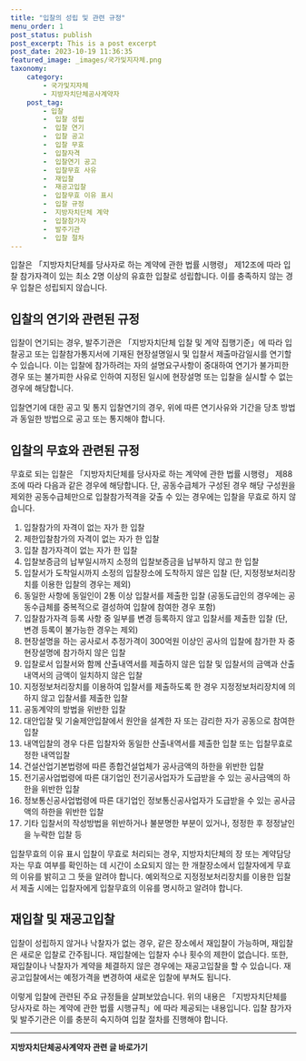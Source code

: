 ```yaml
---
title: "입찰의 성립 및 관련 규정"
menu_order: 1
post_status: publish
post_excerpt: This is a post excerpt
post_date: 2023-10-19 11:36:35
featured_image: _images/국가및지자체.png
taxonomy:
    category:
        - 국가및지자체
        - 지방자치단체공사계약자
    post_tag:
        - 입찰
        -  입찰 성립
        -  입찰 연기
        -  입찰 공고
        -  입찰 무효
        -  입찰자격
        -  입찰연기 공고
        -  입찰무효 사유
        -  재입찰
        -  재공고입찰
        -  입찰무효 이유 표시
        -  입찰 규정
        -  지방자치단체 계약
        -  입찰참가자
        -  발주기관
        -  입찰 절차
---
```



입찰은 「지방자치단체를 당사자로 하는 계약에 관한 법률 시행령」 제12조에 따라 입찰 참가자격이 있는 최소 2명 이상의 유효한 입찰로 성립합니다. 이를 충족하지 않는 경우 입찰은 성립되지 않습니다.

## 입찰의 연기와 관련된 규정

입찰이 연기되는 경우, 발주기관은 「지방자치단체 입찰 및 계약 집행기준」에 따라 입찰공고 또는 입찰참가통지서에 기재된 현장설명일시 및 입찰서 제출마감일시를 연기할 수 있습니다. 이는 입찰에 참가하려는 자의 설명요구사항이 중대하여 연기가 불가피한 경우 또는 불가피한 사유로 인하여 지정된 일시에 현장설명 또는 입찰을 실시할 수 없는 경우에 해당합니다.

입찰연기에 대한 공고 및 통지
입찰연기의 경우, 위에 따른 연기사유와 기간을 당초 방법과 동일한 방법으로 공고 또는 통지해야 합니다.

## 입찰의 무효와 관련된 규정

무효로 되는 입찰은 「지방자치단체를 당사자로 하는 계약에 관한 법률 시행령」 제88조에 따라 다음과 같은 경우에 해당합니다. 단, 공동수급체가 구성된 경우 해당 구성원을 제외한 공동수급체만으로 입찰참가적격을 갖출 수 있는 경우에는 입찰을 무효로 하지 않습니다.

1. 입찰참가의 자격이 없는 자가 한 입찰
2. 제한입찰참가의 자격이 없는 자가 한 입찰
3. 입찰 참가자격이 없는 자가 한 입찰
4. 입찰보증금의 납부일시까지 소정의 입찰보증금을 납부하지 않고 한 입찰
5. 입찰서가 도착일시까지 소정의 입찰장소에 도착하지 않은 입찰 (단, 지정정보처리장치를 이용한 입찰의 경우는 제외)
6. 동일한 사항에 동일인이 2통 이상 입찰서를 제출한 입찰 (공동도급인의 경우에는 공동수급체를 중복적으로 결성하여 입찰에 참여한 경우 포함)
7. 입찰참가자격 등록 사항 중 일부를 변경 등록하지 않고 입찰서를 제출한 입찰 (단, 변경 등록이 불가능한 경우는 제외)
8. 현장설명을 하는 공사로서 추정가격이 300억원 이상인 공사의 입찰에 참가한 자 중 현장설명에 참가하지 않은 입찰
9. 입찰로서 입찰서와 함께 산출내역서를 제출하지 않은 입찰 및 입찰서의 금액과 산출내역서의 금액이 일치하지 않은 입찰
10. 지정정보처리장치를 이용하여 입찰서를 제출하도록 한 경우 지정정보처리장치에 의하지 않고 입찰서를 제출한 입찰
11. 공동계약의 방법을 위반한 입찰
12. 대안입찰 및 기술제안입찰에서 원안을 설계한 자 또는 감리한 자가 공동으로 참여한 입찰
13. 내역입찰의 경우 다른 입찰자와 동일한 산출내역서를 제출한 입찰 또는 입찰무효로 정한 내역입찰
14. 건설산업기본법령에 따른 종합건설업체가 공사금액의 하한을 위반한 입찰
15. 전기공사업법령에 따른 대기업인 전기공사업자가 도급받을 수 있는 공사금액의 하한을 위반한 입찰
16. 정보통신공사업법령에 따른 대기업인 정보통신공사업자가 도급받을 수 있는 공사금액의 하한을 위반한 입찰
17. 기타 입찰서의 작성방법을 위반하거나 불분명한 부분이 있거나, 정정한 후 정정날인을 누락한 입찰 등

입찰무효의 이유 표시
입찰이 무효로 처리되는 경우, 지방자치단체의 장 또는 계약담당자는 무효 여부를 확인하는 데 시간이 소요되지 않는 한 개찰장소에서 입찰자에게 무효의 이유를 밝히고 그 뜻을 알려야 합니다. 예외적으로 지정정보처리장치를 이용한 입찰서 제출 시에는 입찰자에게 입찰무효의 이유를 명시하고 알려야 합니다.

## 재입찰 및 재공고입찰

입찰이 성립하지 않거나 낙찰자가 없는 경우, 같은 장소에서 재입찰이 가능하며, 재입찰은 새로운 입찰로 간주됩니다. 재입찰에는 입찰자 수나 횟수의 제한이 없습니다. 또한, 재입찰이나 낙찰자가 계약을 체결하지 않은 경우에는 재공고입찰을 할 수 있습니다. 재공고입찰에서는 예정가격을 변경하여 새로운 입찰에 부쳐도 됩니다.

이렇게 입찰에 관련된 주요 규정들을 살펴보았습니다. 위의 내용은 「지방자치단체를 당사자로 하는 계약에 관한 법률 시행규칙」에 따라 제공되는 내용입니다. 입찰 참가자 및 발주기관은 이를 충분히 숙지하여 입찰 절차를 진행해야 합니다.
<!-- wp:separator -->
<hr class="wp-block-separator has-alpha-channel-opacity"/>
<!-- /wp:separator -->

<!-- wp:group {"backgroundColor":"base","layout":{"type":"constrained"}} -->
<div class="wp-block-group has-base-background-color has-background"><!-- wp:paragraph {"align":"center","fontSize":"large"} -->
<p class="has-text-align-center has-large-font-size"><strong>지방자치단체공사계약자 관련 글 바로가기</strong></p>
<!-- /wp:paragraph -->


<!-- wp:latest-posts
{"categories":[{"id":7140,"count":19,"description":"","link":"https://uknowlaw.com/category/%ec%a7%80%eb%b0%a9%ec%9e%90%ec%b9%98%eb%8b%a8%ec%b2%b4%ea%b3%b5%ec%82%ac%ea%b3%84%ec%95%bd%ec%9e%90/","name":"지방자치단체공사계약자","slug":"지방자치단체공사계약자","taxonomy":"category","parent":0,"meta":[],"_links":{"self":[{"href":"https://uknowlaw.com/wp-json/wp/v2/categories/7140"}],"collection":[{"href":"https://uknowlaw.com/wp-json/wp/v2/categories"}],"about":[{"href":"https://uknowlaw.com/wp-json/wp/v2/taxonomies/category"}],"wp:post_type":[{"href":"https://uknowlaw.com/wp-json/wp/v2/posts?categories=7140"}],"curies":[{"name":"wp","href":"https://api.w.org/{rel}","templated":true}]}}],"postsToShow":100,"excerptLength":28,"postLayout":"grid","columns":2,"featuredImageAlign":"left","featuredImageSizeSlug":"large","fontSize":"medium"} /--></div>
<!-- /wp:group -->